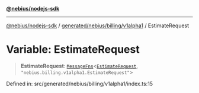 [**@nebius/nodejs-sdk**](../../../../../README.md)

---

[@nebius/nodejs-sdk](../../../../../README.md) / [generated/nebius/billing/v1alpha1](../README.md) / EstimateRequest

# Variable: EstimateRequest

> **EstimateRequest**: [`MessageFns`](../../../../../runtime/protos/core/interfaces/MessageFns.md)\<[`EstimateRequest`](../interfaces/EstimateRequest.md), `"nebius.billing.v1alpha1.EstimateRequest"`\>

Defined in: src/generated/nebius/billing/v1alpha1/index.ts:15
